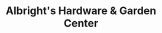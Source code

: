 ---
title: "Albright's Hardware & Garden Center"
url: /allentown/albrights-hardware-and-garden-center/
shop: hardware
---
